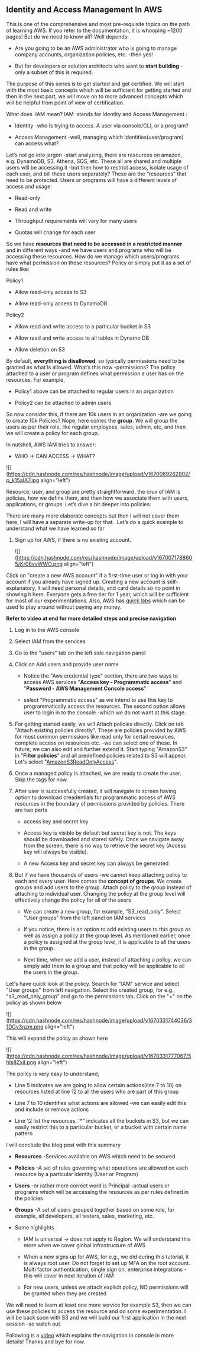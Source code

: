 ## Identity and Access Management In AWS

This is one of the comprehensive and most pre-requisite topics on the path of learning AWS. If you refer to the documentation, it is whooping ~1200 pages! But do we need to know all? Well depends:

*   Are you going to be an AWS administrator who is going to manage company accounts, organization policies, etc. -then yes!
    
*   But for developers or solution architects who want to **start building** -only a subset of this is required.
    

The purpose of this series is to get started and get certified. We will start with the most basic concepts which will be sufficient for getting started and then in the next part, we will move on to more advanced concepts which will be helpful from point of view of certification.

What does  IAM mean? IAM  stands for Identity and Access Management :

*   Identity -who is trying to access. A user via console/CLI, or a program?
    
*   Access Management -well, managing which Identities(user/program) can access what?
    

Let’s not go into jargon -start analyzing, there are resources on amazon, e.g. DynamoDB, S3, Athena, SQS, etc. These all are shared and multiple users will be accessing it -but then how to restrict access, isolate usage of each user, and bill these users separately? These are the “resources” that need to be protected. Users or programs will have a different levels of access and usage:

*   Read-only
    
*   Read and write
    
*   Throughput requirements will vary for many users
    
*   Quotas will change for each user
    

So we have **resources that need to be accessed in a restricted manner** and in different ways -and we have users and programs who will be accessing these resources. How do we manage which users/programs have what permission on these resources? Policy or simply put it as a set of rules like:

Policy1

*   Allow read-only access to S3
    
*   Allow read-only access to DynamoDB
    

Policy2

*   Allow read and write access to a particular bucket in S3
    
*   Allow read and write access to all tables in Dynamo DB
    
*   Allow deletion on S3
    

By default, **everything is disallowed**, so typically permissions need to be granted as what is allowed. What’s this now -permissions? The policy attached to a user or program defines what permission a user has on the resources. For example,

*   Policy1 above can be attached to regular users in an organization
    
*   Policy2 can be attached to admin users
    

So now consider this, if there are 10k users in an organization -are we going to create 10k Policies? Nope, here comes the **group**. We will group the users as per their role, like regular employees, sales, admin, etc, and then we will create a policy for each group.

In nutshell, AWS IAM tries to answer:

*   WHO → CAN ACCESS → WHAT?
    

![](https://cdn.hashnode.com/res/hashnode/image/upload/v1670069262802/p_k15aIA7.jpg align="left")

Resource, user, and group are pretty straightforward, the crux of IAM is policies, how we define them, and then how we associate them with users, applications, or groups. Let’s dive a bit deeper into policies:

There are many more elaborate concepts but then I will not cover them here, I will have a separate write-up for that.  Let’s do a quick example to understand what we have learned so far

1.  Sign up for AWS, if there is no existing account.
    
    ![](https://cdn.hashnode.com/res/hashnode/image/upload/v1670071788605/Kr08vvWWO.png align="left")
    

Click on "create a new AWS account" if a first-time user or log in with your account if you already have signed up. Creating a new account is self-explanatory, it will need personal details, and card details so no point in showing it here. Everyone gets a free tier for 1 year, which will be sufficient for most of our experimentations. Also, AWS has [quick labs](https://aws.qwiklabs.com/) which can be used to play around without paying any money.

**Refer to video at end for more detailed steps and precise navigation**

1.  Log in to the AWS console
    
2.  Select IAM from the services
    
3.  Go to the "users" tab on the left side navigation panel
    
4.  Click on Add users and provide user name
    
    *   Notice the "Aws credential type" section, there are two ways to access AWS services "**Access key - Programmatic access**" and "**Password - AWS Management Console access**"
        
    *   select "Programmatic access" as we intend to use this key to programmatically access the resources. The second option allows user to login in to the console -which we do not want at this stage.
        
5.  For getting started easily, we will Attach policies directly. Click on tab "Attach existing policies directly". These are policies provided by AWS for most common permissions like read only for certail resources, complete access on resources etc. -we can select one of these. In future, we can also edit and further extend it. Start typing "AmazonS3" in "**Filter policies**" and all predefined policies related to S3 will appear. Let's select "[AmazonS3ReadOnlyAccess](https://us-east-1.console.aws.amazon.com/iam/home#/policies/arn%3Aaws%3Aiam%3A%3Aaws%3Apolicy%2FAmazonS3ReadOnlyAccess)".
    
6.  Once a managed policy is attached, we are ready to create the user. Skip the tags for now.
    
7.  After user is successfully created, it will navigate to screen having option to download creadentials for programmatic access of AWS resources in the boundary of permissions provided by policies. There are two parts
    
    *   access key and secret key
        
    *   Access key is visible by default but secret key is not. The keys should be downloaded and stored safely. Once we navigate away from the screen, there is no way to retrieve the secret key (Access key will always be visible).
        
    *   A new Access key and secret key can always be generated
        
8.  But if we have thousands of users -we cannot keep attaching policy to each and every user. Here comes the **concept of groups**. We create groups and add users to the group. Attach policy to the group instead of attaching to individual user. Changing the policy at the group level will effectively change the policy for all of the users
    
    *   We can create a new group, for example, "S3\_read\_only". Select "User groups" from the left panel on IAM services
        
    *   If you notice, there is an option to add existing users to this group as well as assign a policy at the group level. As mentioned earlier, once a policy is assigned at the group level, it is applicable to all the users in the group.
        
    *   Next time, when we add a user, instead of attaching a policy, we can simply add them to a group and that policy will be applicable to all the users in the group.
        

Let's have quick look at the policy. Search for "IAM" service and select "User groups" from left navigation. Select the created group, for e.g., "s3\_read\_only\_group" and go to the permissions tab. Click on the "+" on the policy as shown below

![](https://cdn.hashnode.com/res/hashnode/image/upload/v1670331744036/31DGy3nzm.png align="left")

This will expand the policy as shown here

![](https://cdn.hashnode.com/res/hashnode/image/upload/v1670331777067/5hIs8ZxjI.png align="left")

The policy is very easy to understand,

*   Line 5 indicates we are going to allow certain actions(line 7 to 10) on resources listed at line 12 to all the users who are part of this group
    
*   Line 7 to 10 identifies what actions are allowed -we can easily edit this and include or remove actions
    
*   Line 12 list the resources, '\*" indicates all the buckets in S3, but we can easily restrict this to a particular bucket, or a bucket with certain name pattern
    

I will conclude the blog post with this summary

*   **Resources** -Services available on AWS which need to be secured
    
*   **Policies** -A set of rules governing what operations are allowed on each resource by a particular identity (User or Program)
    
*   **Users** -or rather more correct word is Principal -actual users or programs which will be accessing the resources as per rules defined in the policies
    
*   **Groups** -A set of users grouped together based on some role, for example, all developers, all testers, sales, marketing, etc.
    
*   Some highlights
    
    *   IAM is universal → does not apply to Region. We will understand this more when we cover global infrastructure of AWS
        
    *   When a new signs up for AWS, for e.g., we did during this tutorial, it is always root user. Do not forget to set up MFA on the root account. Multi factor authentication, single sign on, enterprise integrations -this will cover in next iteration of IAM
        
    *   For new users, unless we attach explicit policy, NO permissions will be granted when they are created
        

We will need to learn at least one more service for example S3, then we can use these policies to access the resource and do some experimentation. I will be back soon with S3 and we will build our first application in the next session -so watch out.

Following is a [video](https://youtu.be/NliOrL1SMEE) which explains the navigation in console in more details! Thanks and bye for now.

